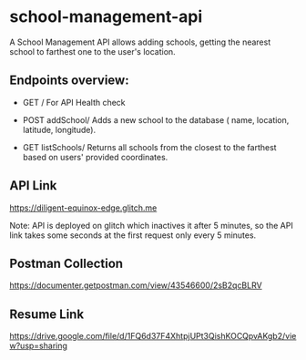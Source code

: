 # school-management-api
A School Management API allows adding schools, getting the nearest school to farthest one to the user's location.

## Endpoints overview:

- GET / For API Health check

- POST addSchool/ Adds a new school to the database ( name, location, latitude, longitude).

- GET listSchools/ Returns all schools from the closest to the farthest based on users' provided coordinates.

## API Link
https://diligent-equinox-edge.glitch.me

Note: API is deployed on glitch which inactives it after 5 minutes, so the API link takes some seconds at the first request only every 5 minutes.

## Postman Collection
https://documenter.getpostman.com/view/43546600/2sB2qcBLRV

## Resume Link
https://drive.google.com/file/d/1FQ6d37F4XhtpjUPt3QishKOCQpvAKgb2/view?usp=sharing
